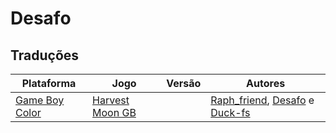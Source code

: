 # Desafo

## Traduções

| Plataforma | Jogo | Versão | Autores |
| ----------- | ----------- | ----------- | ----------- |
| [Game Boy Color](../../traducoes/game-boy-color/) | [Harvest Moon GB](../../traducoes/game-boy-color/harvest-moon-gb_raph_friend-desafo-duck-fs/) |  | [Raph\_friend](../../autores/raph_friend/), [Desafo](../../autores/desafo/) e [Duck\-fs](../../autores/duck-fs/) |